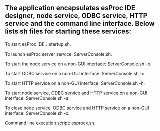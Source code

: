 ## The application encapsulates esProc IDE designer, node service, ODBC service, HTTP service and the command line interface. Below lists sh files for starting these services:

To start esProc IDE：startup.sh.

To launch esProc server service: ServerConsole.sh.

To start the node service on a non-GUI interface: ServerConsole.sh -p.

To start ODBC service on a non-GUI interface: ServerConsole.sh -o.

To start HTTP service on a non-GUI interface: ServerConsole.sh -h.

To start node service, ODBC service and HTTP service on a non-GUI interface: ServerConsole.sh -a.

To close node service, ODBC service and HTTP service on a non-GUI interface: ServerConsole.sh -x.

Command line execution script: esprocx.sh.

